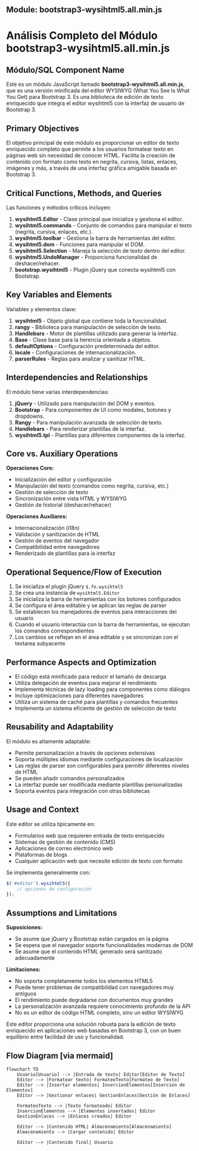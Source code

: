 ## Module: bootstrap3-wysihtml5.all.min.js

# Análisis Completo del Módulo bootstrap3-wysihtml5.all.min.js

## Módulo/SQL Component Name
Este es un módulo JavaScript llamado **bootstrap3-wysihtml5.all.min.js**, que es una versión minificada del editor WYSIWYG (What You See Is What You Get) para Bootstrap 3. Es una biblioteca de edición de texto enriquecido que integra el editor wysihtml5 con la interfaz de usuario de Bootstrap 3.

## Primary Objectives
El objetivo principal de este módulo es proporcionar un editor de texto enriquecido completo que permite a los usuarios formatear texto en páginas web sin necesidad de conocer HTML. Facilita la creación de contenido con formato como texto en negrita, cursiva, listas, enlaces, imágenes y más, a través de una interfaz gráfica amigable basada en Bootstrap 3.

## Critical Functions, Methods, and Queries
Las funciones y métodos críticos incluyen:

1. **wysihtml5.Editor** - Clase principal que inicializa y gestiona el editor.
2. **wysihtml5.commands** - Conjunto de comandos para manipular el texto (negrita, cursiva, enlaces, etc.).
3. **wysihtml5.toolbar** - Gestiona la barra de herramientas del editor.
4. **wysihtml5.dom** - Funciones para manipular el DOM.
5. **wysihtml5.Selection** - Maneja la selección de texto dentro del editor.
6. **wysihtml5.UndoManager** - Proporciona funcionalidad de deshacer/rehacer.
7. **bootstrap.wysihtml5** - Plugin jQuery que conecta wysihtml5 con Bootstrap.

## Key Variables and Elements
Variables y elementos clave:

1. **wysihtml5** - Objeto global que contiene toda la funcionalidad.
2. **rangy** - Biblioteca para manipulación de selección de texto.
3. **Handlebars** - Motor de plantillas utilizado para generar la interfaz.
4. **Base** - Clase base para la herencia orientada a objetos.
5. **defaultOptions** - Configuración predeterminada del editor.
6. **locale** - Configuraciones de internacionalización.
7. **parserRules** - Reglas para analizar y sanitizar HTML.

## Interdependencies and Relationships
El módulo tiene varias interdependencias:

1. **jQuery** - Utilizado para manipulación del DOM y eventos.
2. **Bootstrap** - Para componentes de UI como modales, botones y dropdowns.
3. **Rangy** - Para manipulación avanzada de selección de texto.
4. **Handlebars** - Para renderizar plantillas de la interfaz.
5. **wysihtml5.tpl** - Plantillas para diferentes componentes de la interfaz.

## Core vs. Auxiliary Operations
**Operaciones Core:**
- Inicialización del editor y configuración
- Manipulación del texto (comandos como negrita, cursiva, etc.)
- Gestión de selección de texto
- Sincronización entre vista HTML y WYSIWYG
- Gestión de historial (deshacer/rehacer)

**Operaciones Auxiliares:**
- Internacionalización (i18n)
- Validación y sanitización de HTML
- Gestión de eventos del navegador
- Compatibilidad entre navegadores
- Renderizado de plantillas para la interfaz

## Operational Sequence/Flow of Execution
1. Se inicializa el plugin jQuery `$.fn.wysihtml5`
2. Se crea una instancia de `wysihtml5.Editor`
3. Se inicializa la barra de herramientas con los botones configurados
4. Se configura el área editable y se aplican las reglas de parser
5. Se establecen los manejadores de eventos para interacciones del usuario
6. Cuando el usuario interactúa con la barra de herramientas, se ejecutan los comandos correspondientes
7. Los cambios se reflejan en el área editable y se sincronizan con el textarea subyacente

## Performance Aspects and Optimization
- El código está minificado para reducir el tamaño de descarga
- Utiliza delegación de eventos para mejorar el rendimiento
- Implementa técnicas de lazy loading para componentes como diálogos
- Incluye optimizaciones para diferentes navegadores
- Utiliza un sistema de caché para plantillas y comandos frecuentes
- Implementa un sistema eficiente de gestión de selección de texto

## Reusability and Adaptability
El módulo es altamente adaptable:
- Permite personalización a través de opciones extensivas
- Soporta múltiples idiomas mediante configuraciones de localización
- Las reglas de parser son configurables para permitir diferentes niveles de HTML
- Se pueden añadir comandos personalizados
- La interfaz puede ser modificada mediante plantillas personalizadas
- Soporta eventos para integración con otras bibliotecas

## Usage and Context
Este editor se utiliza típicamente en:
- Formularios web que requieren entrada de texto enriquecido
- Sistemas de gestión de contenido (CMS)
- Aplicaciones de correo electrónico web
- Plataformas de blogs
- Cualquier aplicación web que necesite edición de texto con formato

Se implementa generalmente con:
```javascript
$('#editor').wysihtml5({
    // opciones de configuración
});
```

## Assumptions and Limitations
**Suposiciones:**
- Se asume que jQuery y Bootstrap están cargados en la página
- Se espera que el navegador soporte funcionalidades modernas de DOM
- Se asume que el contenido HTML generado será sanitizado adecuadamente

**Limitaciones:**
- No soporta completamente todos los elementos HTML5
- Puede tener problemas de compatibilidad con navegadores muy antiguos
- El rendimiento puede degradarse con documentos muy grandes
- La personalización avanzada requiere conocimiento profundo de la API
- No es un editor de código HTML completo, sino un editor WYSIWYG

Este editor proporciona una solución robusta para la edición de texto enriquecido en aplicaciones web basadas en Bootstrap 3, con un buen equilibrio entre facilidad de uso y funcionalidad.
## Flow Diagram [via mermaid]
```mermaid
flowchart TD
    Usuario[Usuario] --> |Entrada de texto| Editor[Editor de Texto]
    Editor --> |Formatear texto| FormateoTexto[Formateo de Texto]
    Editor --> |Insertar elementos| InsercionElementos[Inserción de Elementos]
    Editor --> |Gestionar enlaces| GestionEnlaces[Gestión de Enlaces]
    
    FormateoTexto --> |Texto formateado| Editor
    InsercionElementos --> |Elementos insertados| Editor
    GestionEnlaces --> |Enlaces creados| Editor
    
    Editor --> |Contenido HTML| Almacenamiento[Almacenamiento]
    Almacenamiento --> |Cargar contenido| Editor
    
    Editor --> |Contenido final| Usuario
```
